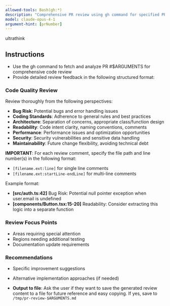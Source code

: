 ```yaml
---
allowed-tools: Bash(gh:*)
description: "Comprehensive PR review using gh command for specified PR number"
model: claude-opus-4-1
argument-hint: [prNumber]
---
```

ultrathink

## Instructions

- Use the gh command to fetch and analyze PR #$ARGUMENTS for comprehensive code review
- Provide detailed review feedback in the following structured format:

### **Code Quality Review**
Review thoroughly from the following perspectives:
- **Bug Risk**: Potential bugs and error handling issues
- **Coding Standards**: Adherence to general rules and best practices
- **Architecture**: Separation of concerns, appropriate class/function design
- **Readability**: Code intent clarity, naming conventions, comments
- **Performance**: Performance issues and optimization opportunities
- **Security**: Security vulnerabilities and sensitive data handling
- **Maintainability**: Future change flexibility, avoiding technical debt

**IMPORTANT**: For each review comment, specify the file path and line number(s) in the following format:
- `[filename.ext:line]` for single line comments
- `[filename.ext:startLine-endLine]` for multi-line comments

Example format:
- **[src/auth.ts:42]** Bug Risk: Potential null pointer exception when user.email is undefined
- **[components/Button.tsx:15-20]** Readability: Consider extracting this logic into a separate function

### **Review Focus Points**
- Areas requiring special attention
- Regions needing additional testing
- Documentation update requirements

### **Recommendations**
- Specific improvement suggestions
- Alternative implementation approaches (if needed)

- **Output to file**: Ask the user if they want to save the generated review content to a file for future reference and easy copying. If yes, save to `/tmp/pr-review-$ARGUMENTS.md`